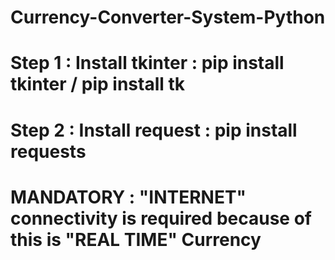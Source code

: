 # Currency-Converter-System-Python
# Step 1 : Install tkinter : pip install tkinter / pip install tk
# Step 2 : Install request : pip install requests
# MANDATORY : "INTERNET" connectivity is required because of this is "REAL TIME" Currency
